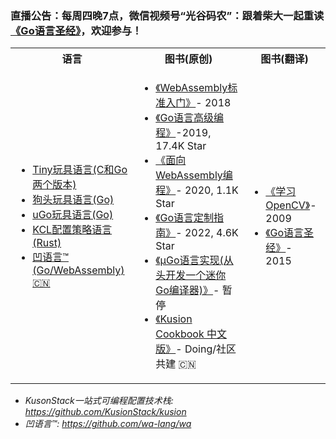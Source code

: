 ### 直播公告：每周四晚7点，微信视频号“光谷码农”：跟着柴大一起重读[《Go语言圣经》](https://gopl-zh.github.io)，欢迎参与！

<table>
<tr>
	<th>语言</th>
	<th>图书(原创)</th>
	<th>图书(翻译)</th>
</tr>
	<tr>
		<td>
			<ul>
			<li><a href="https://github.com/chai2010/tinylang">Tiny玩具语言(C和Go两个版本)</a></li>
			<li><a href="https://github.com/chai2010/gotlang">狗头玩具语言(Go)</a></li>
			<li><a href="https://github.com/wa-lang/ugo">uGo玩具语言(Go)</a></li>
			<li><a href="https://github.com/KusionStack/KCLVM">KCL配置策略语言(Rust)</a></li>
			<li><a href="https://github.com/wa-lang/wa">凹语言™ (Go/WebAssembly) 🇨🇳</a></li>
			</ul>
		</td>
		<td>
			<ul>
			<li><a href="https://github.com/chai2010/wasm-book-code">《WebAssembly标准入门》</a>- 2018</li>
			<li><a href="https://github.com/chai2010/advanced-go-programming-book">《Go语言高级编程》</a>-2019, 17.4K Star</li>
			<li><a href="https://github.com/3dgen/cppwasm-book">《面向WebAssembly编程》</a>- 2020, 1.1K Star</li>
			<li><a href="https://github.com/chai2010/go-ast-book">《Go语言定制指南》</a>- 2022, 4.6K Star</li>
			<li><a href="https://github.com/wa-lang/ugo-compiler-book">《µGo语言实现(从头开发一个迷你Go编译器)》</a>- 暂停</li>
			<li><a href="https://github.com/awesome-kusion/kusion-cookbook">《Kusion Cookbook 中文版》</a>- Doing/社区共建 🇨🇳</li>
			</ul>
		</td>
		<td>
			<ul>
			<li><a href="https://book.douban.com/subject/4033320">《学习OpenCV》</a>- 2009</li>
			<li><a href="https://gopl-zh.github.io">《Go语言圣经》</a>- 2015</li>
			</ul>
		</td>
	</tr>
</table>

- *KusonStack一站式可编程配置技术栈: https://github.com/KusionStack/kusion*
- *凹语言™: https://github.com/wa-lang/wa*

<!--
**chai2010/chai2010** is a ✨ _special_ ✨ repository because its `README.md` (this file) appears on your GitHub profile.

Here are some ideas to get you started:

- 🔭 I’m currently working on ...
- 🌱 I’m currently learning ...
- 👯 I’m looking to collaborate on ...
- 🤔 I’m looking for help with ...
- 💬 Ask me about ...
- 📫 How to reach me: ...
- 😄 Pronouns: ...
- ⚡ Fun fact: ...
-->
